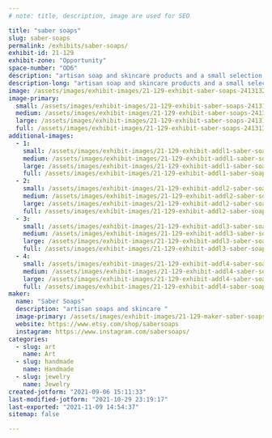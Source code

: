 ```yaml
---
# note: title, description, image are used for SEO

title: "saber soaps"
slug: saber-soaps
permalink: /exhibits/saber-soaps/
exhibit-id: 21-129
exhibit-zone: "Opportunity"
space-number: "OD6"
description: "artisan soap and skincare products and a small selection of earrings"
description-long: "artisan soap and skincare products and a small selection of earrings. All items are vegan, eco friendy, and handmade. "
image: /assets/images/exhibit-images/21-129-exhibit-saber-soaps-241313272-235611031688887-2433100772995911016-n-large.jpg
image-primary: 
  small: /assets/images/exhibit-images/21-129-exhibit-saber-soaps-241313272-235611031688887-2433100772995911016-n-small.jpg
  medium: /assets/images/exhibit-images/21-129-exhibit-saber-soaps-241313272-235611031688887-2433100772995911016-n-medium.jpg
  large: /assets/images/exhibit-images/21-129-exhibit-saber-soaps-241313272-235611031688887-2433100772995911016-n-large.jpg
  full: /assets/images/exhibit-images/21-129-exhibit-saber-soaps-241313272-235611031688887-2433100772995911016-n-full.jpg
additional-images: 
  - 1:
    small: /assets/images/exhibit-images/21-129-exhibit-addl1-saber-soaps-126255556-219952946311185-3241563730539211488-n-small.jpg
    medium: /assets/images/exhibit-images/21-129-exhibit-addl1-saber-soaps-126255556-219952946311185-3241563730539211488-n-medium.jpg
    large: /assets/images/exhibit-images/21-129-exhibit-addl1-saber-soaps-126255556-219952946311185-3241563730539211488-n-large.jpg
    full: /assets/images/exhibit-images/21-129-exhibit-addl1-saber-soaps-126255556-219952946311185-3241563730539211488-n-full.jpg
  - 2:
    small: /assets/images/exhibit-images/21-129-exhibit-addl2-saber-soaps-127825614-1002565520229789-931290836197335905-n-small.jpg
    medium: /assets/images/exhibit-images/21-129-exhibit-addl2-saber-soaps-127825614-1002565520229789-931290836197335905-n-medium.jpg
    large: /assets/images/exhibit-images/21-129-exhibit-addl2-saber-soaps-127825614-1002565520229789-931290836197335905-n-large.jpg
    full: /assets/images/exhibit-images/21-129-exhibit-addl2-saber-soaps-127825614-1002565520229789-931290836197335905-n-full.jpg
  - 3:
    small: /assets/images/exhibit-images/21-129-exhibit-addl3-saber-soaps-153817389-3886169234772974-5410950920546969872-n-small.jpg
    medium: /assets/images/exhibit-images/21-129-exhibit-addl3-saber-soaps-153817389-3886169234772974-5410950920546969872-n-medium.jpg
    large: /assets/images/exhibit-images/21-129-exhibit-addl3-saber-soaps-153817389-3886169234772974-5410950920546969872-n-large.jpg
    full: /assets/images/exhibit-images/21-129-exhibit-addl3-saber-soaps-153817389-3886169234772974-5410950920546969872-n-full.jpg
  - 4:
    small: /assets/images/exhibit-images/21-129-exhibit-addl4-saber-soaps-156695653-136194128310788-1187794457660805942-n-small.jpg
    medium: /assets/images/exhibit-images/21-129-exhibit-addl4-saber-soaps-156695653-136194128310788-1187794457660805942-n-medium.jpg
    large: /assets/images/exhibit-images/21-129-exhibit-addl4-saber-soaps-156695653-136194128310788-1187794457660805942-n-large.jpg
    full: /assets/images/exhibit-images/21-129-exhibit-addl4-saber-soaps-156695653-136194128310788-1187794457660805942-n-full.jpg
maker: 
  name: "Saber Soaps"
  description: "artisan soaps and skincare "
  image-primary: /assets/images/exhibit-images/21-129-maker-saber-soaps-sabersoapsbanner-medium.jpg
  website: https://www.etsy.com/shop/sabersoaps
  instagram: https://www.instagram.com/sabersoaps/
categories: 
  - slug: art
    name: Art
  - slug: handmade
    name: Handmade
  - slug: jewelry
    name: Jewelry
created-jotform: "2021-09-06 15:11:33"
last-modified-jotform: "2021-10-29 23:19:17"
last-exported: "2021-11-09 14:54:37"
sitemap: false

---
```

